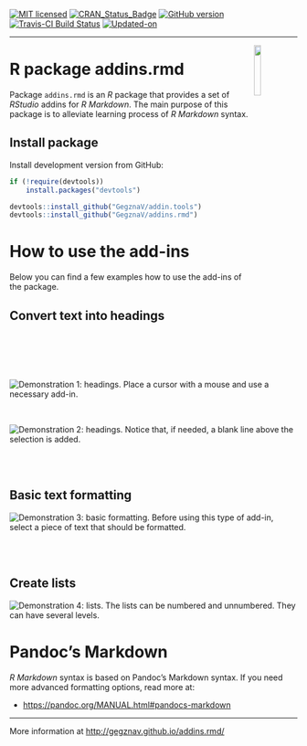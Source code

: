 
<!-- 

TO DO: 

1. Create an interactive addin, that enables to select formatting options;
2. Write unit tests.
3. Insert link [label](link_location)
4. Insert image ![caption](image_location)
5. Insert image with caption (interactive input through Shiny):

fig_id = sub("\\.","_",
             paste0("fig_ID__", (as.double(Sys.time()))))

<img src="image_location" title="The_caption_of_your_figure_comes_here..." alt="The_caption_of_your_figure_comes_here..." style="display: block; margin: auto;" />

6. Write function to check if there is a space before and after the selection
(for %>% and similar operators)

7. Add possibility not to add list bullets and numbers to the empty rows.

-->

<!-- README.md is generated from README.Rmd. Please edit that file -->

[![MIT
licensed](https://img.shields.io/badge/license-MIT-blue.svg)](https://opensource.org/licenses/MIT)
[![CRAN\_Status\_Badge](http://www.r-pkg.org/badges/version/addins.rmd)](https://cran.r-project.org/package=addins.rmd)
[![GitHub
version](https://img.shields.io/badge/GitHub-0.0.7-brightgreen.svg)](https://github.com/GegznaV/addins.rmd)
[![Travis-CI Build
Status](https://travis-ci.org/GegznaV/addins.rmd.png?branch=master)](https://travis-ci.org/GegznaV/addins.rmd)
[![Updated-on](https://img.shields.io/badge/Updated%20on-2019--07--26-yellowgreen.svg)](/commits/master)
<!-- [![Research software impact](http://depsy.org/api/package/cran/addins.rmd/badge.svg)](http://depsy.org/package/r/addins.rmd) -->

<!-- [![Rdoc](http://www.rdocumentation.org/badges/version/addins.rmd)](http://www.rdocumentation.org/packages/addins.rmd) -->

<!--

-->

-----

<img src="http://gegznav.github.io/addins.rmd/logo.png" align="right" width="15%" height="15%"/>

# R package **addins.rmd**

Package `addins.rmd` is an *R* package that provides a set of *RStudio*
addins for *R Markdown*. The main purpose of this package is to
alleviate learning process of *R Markdown* syntax.

<!-- 
1) **format text in R Markdown documents**: 
    - **enclose** either selected text or selected rows with special symbols and text gets inerpreted in a special way when rendered with R Markdown (e.g., converts "bold" into "\*\*bold\*\*"
that is interpreted as "**bold**").
2) **insert** text (e.g., operators `%>%`, `<<-`, `%$%`) at the cursor position; 
3)  **replace** symbols in selected
pieces of text (e.g., convert backslashes to forward slashes which results 
in strings like `"c:\data\"` converted into `"c:/data/"`). 
-->

## Install package

<!-- Install released version from CRAN: -->

<!-- ```{r Install package from CRAN, eval=FALSE} -->

<!-- install.packages("addins.rmd") -->

<!-- ``` -->

Install development version from GitHub:

``` r
if (!require(devtools)) 
    install.packages("devtools")

devtools::install_github("GegznaV/addin.tools")
devtools::install_github("GegznaV/addins.rmd")
```

<!-- Recommended workflow and a few examples -->

<!-- ----------------------------------------------------- -->

<!-- Get started online http://gegznav.github.io/addins.rmd/articles/v1_workflow.html -->

<!-- And offline: -->

<!-- ```{r, eval=FALSE} -->

<!-- vignette("v1_workflow", package = "addins.rmd") -->

<!-- ``` -->

<!-- browseVignettes("addins.rmd") -->

# How to use the add-ins

Below you can find a few examples how to use the add-ins of the package.

## Convert text into headings

![**Demonstration 1: headings.** Place a cursor with a mouse and use a
necessary
add-in.](https://raw.githubusercontent.com/GegznaV/addins.rmd/master/docs/figs/demo-headings-1.gif)

<br>

![**Demonstration 2: headings.** Notice that, if needed, a blank line
above the selection is
added.](https://raw.githubusercontent.com/GegznaV/addins.rmd/master/docs/figs/demo-headings-2.gif)

<br><br>

## Basic text formatting

![**Demonstration 3: basic formatting.** Before using this type of
add-in, select a piece of text that should be
formatted.](https://raw.githubusercontent.com/GegznaV/addins.rmd/master/docs/figs/demo-formatting-1.gif)

<br><br>

## Create lists

![**Demonstration 4: lists.** The lists can be numbered and unnumbered.
They can have several
levels.](https://raw.githubusercontent.com/GegznaV/addins.rmd/master/docs/figs/demo-lists-1.gif)

# Pandoc’s Markdown

*R Markdown* syntax is based on Pandoc’s Markdown syntax. If you need
more advanced formatting options, read more at:

  - <https://pandoc.org/MANUAL.html#pandocs-markdown>

-----

More information at <http://gegznav.github.io/addins.rmd/>
